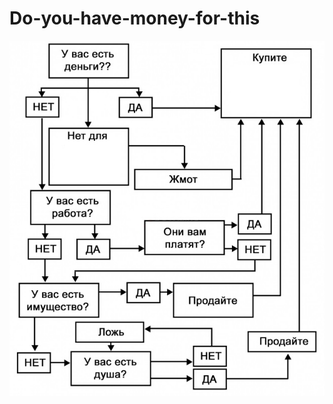 # Do-you-have-money-for-this

![](https://github.com/DanilSOCCSCOP/Do-you-have-money-for-this/blob/main/73635.jpg)
